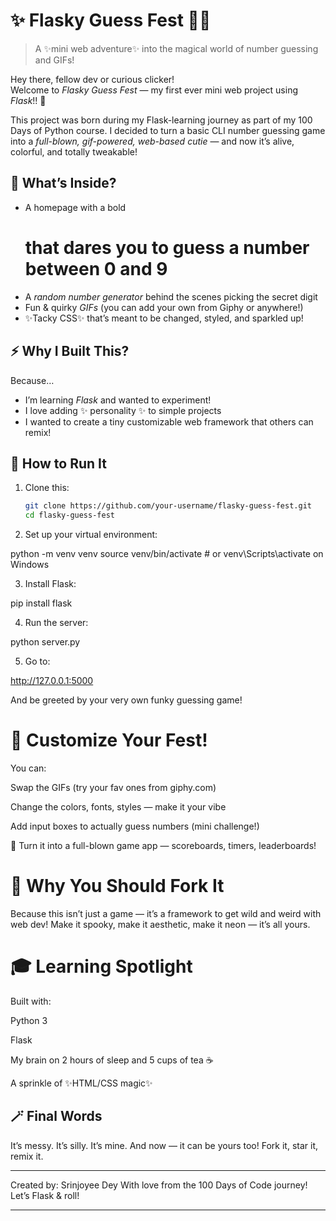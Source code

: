 # ✨ Flasky Guess Fest 🎯🎉  

> A ✨mini web adventure✨ into the magical world of number guessing and GIFs!

Hey there, fellow dev or curious clicker!  
Welcome to *Flasky Guess Fest* — my first ever mini web project using *Flask*!! 🐍

This project was born during my Flask-learning journey as part of my 100 Days of Python course. I decided to turn a basic CLI number guessing game into a *full-blown, gif-powered, web-based cutie* — and now it’s alive, colorful, and totally tweakable!  

## 🎈 What’s Inside?

- A homepage with a bold <h1> that dares you to guess a number between 0 and 9  
- A *random number generator* behind the scenes picking the secret digit  
- Fun & quirky *GIFs* (you can add your own from Giphy or anywhere!)  
- ✨Tacky CSS✨ that’s meant to be changed, styled, and sparkled up!

## ⚡ Why I Built This?

Because…  
- I’m learning *Flask* and wanted to experiment!  
- I love adding ✨ personality ✨ to simple projects  
- I wanted to create a tiny customizable web framework that others can remix!



## 🔧 How to Run It

1. Clone this:
   ```bash
   git clone https://github.com/your-username/flasky-guess-fest.git
   cd flasky-guess-fest

2. Set up your virtual environment:

python -m venv venv
source venv/bin/activate  # or venv\Scripts\activate on Windows


3. Install Flask:

pip install flask


4. Run the server:

python server.py


5. Go to:

http://127.0.0.1:5000

And be greeted by your very own funky guessing game!



# 🌈 Customize Your Fest!

You can:

Swap the GIFs (try your fav ones from giphy.com)

Change the colors, fonts, styles — make it your vibe

Add input boxes to actually guess numbers (mini challenge!)

🎯 Turn it into a full-blown game app — scoreboards, timers, leaderboards!


# 🧁 Why You Should Fork It

Because this isn’t just a game — it’s a framework to get wild and weird with web dev!
Make it spooky, make it aesthetic, make it neon — it’s all yours.

# 🎓 Learning Spotlight

Built with:

Python 3

Flask

My brain on 2 hours of sleep and 5 cups of tea ☕

A sprinkle of ✨HTML/CSS magic✨


## 🪄 Final Words

It’s messy.
It’s silly.
It’s mine.
And now — it can be yours too! Fork it, star it, remix it.


---

Created by: Srinjoyee Dey
With love from the 100 Days of Code journey!
Let’s Flask & roll!

---
